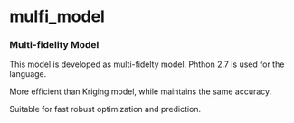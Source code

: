 # mulfi_model

### Multi-fidelity Model

This model is developed as multi-fidelty model. Phthon 2.7 is used for the language.

More efficient than Kriging model, while maintains the same accuracy.

Suitable for fast robust optimization and prediction.
